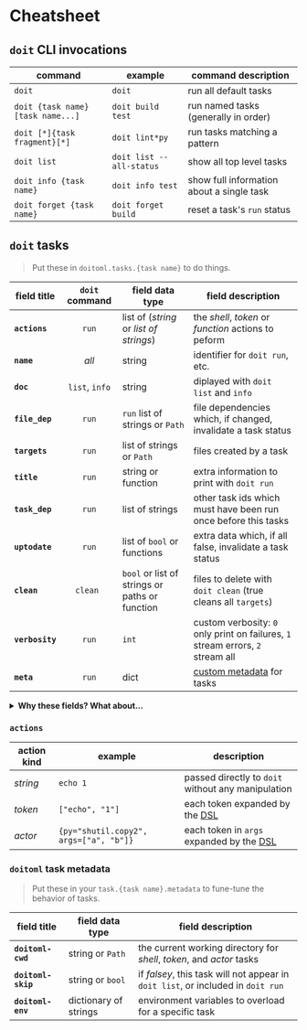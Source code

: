 # Cheatsheet

## `doit` CLI invocations

| command | example | command description |
|-|-|-|
| `doit` | `doit` | run all default tasks
| `doit {task name} [task name...]` | `doit build test` | run named tasks (generally in order)
| `doit [*]{task fragment}[*]` | `doit lint*py` | run tasks matching a pattern
| `doit list` | `doit list --all-status` | show all top level tasks
| `doit info {task name}` | `doit info test` | show full information about a single task
| `doit forget {task name}` | `doit forget build` | reset a task's `run` status

## `doit` tasks

> Put these in `doitoml.tasks.{task name}` to do things.

| field title | `doit` command | field data type |  field description |
|-|:-:|-|-|
| **`actions`** | `run` | list of (_string_ or _list of strings_) | the _shell_, _token_ or _function_ actions to peform
| **`name`** | _all_ | string |  identifier for `doit run`, etc.
| **`doc`** | `list`, `info` | string | diplayed with `doit list` and `info`
| **`file_dep`** | `run` | `run` list of strings or `Path` | file dependencies which, if changed, invalidate a task status
| **`targets`** | `run` | list of strings or `Path` | files created by a task
| **`title`** | `run` | string or function | extra information to print with `doit run`
| **`task_dep`** | `run` | list of strings | other task ids which must have been run once before this tasks
| **`uptodate`** | `run` | list of `bool` or functions | extra data which, if all false, invalidate a task status
| **`clean`** | `clean `| `bool` or list of strings or paths or function | files to delete with `doit clean` (true cleans all `targets`)
| **`verbosity`** | `run` | `int` | custom verbosity: `0` only print on failures, `1` stream errors, `2` stream all
| **`meta`** | `run` | dict | [custom metadata](#doitoml-task-metadata) for tasks

<details>
   
<summary><b>Why these fields? What about...</b></summary>
    
> The [pydoit documentation](https://pydoit.org/tasks.html) provides a number of other fields: many of these only make sense in a `dodo.py`, or otherwise don't lend themselves cleanly to declarative, portable tasks.

</details>

### `actions`

| action kind | example | description |
|-|-|-|
| _string_ | `echo 1` | passed directly to `doit` without any manipulation
| _token_ | `["echo", "1"]` | each token expanded by the [DSL](./dsl.md)
| _actor_ | `{py="shutil.copy2", args=["a", "b"]}` | each token in `args` expanded by the [DSL](./dsl.md)

### `doitoml` task metadata

> Put these in your `task.{task name}.metadata` to fune-tune the behavior of tasks.

| field title | field data type | field description |
|-|-| -|
| **`doitoml-cwd`** | string or `Path` | the current working directory for _shell_, _token_, and _actor_ tasks
| **`doitoml-skip`** | string or `bool` | if _falsey_, this task will not appear in `doit list`, or included in `doit run`
| **`doitoml-env`** | dictionary of strings | environment variables to overload for a specific task